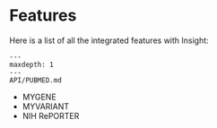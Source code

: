 # Features

Here is a list of all the integrated features with Insight:

```{toctree}
---
maxdepth: 1
---
API/PUBMED.md
```
- MYGENE
- MYVARIANT
- NIH RePORTER